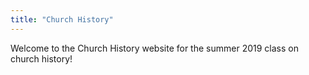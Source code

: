 ```yaml
---
title: "Church History"
---
```


Welcome to the Church History website for the summer 2019 class on church history!
